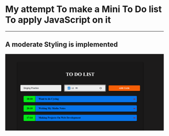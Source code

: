 # My attempt To make a Mini To Do list To apply JavaScript on it
---
A moderate Styling is implemented 
---
![Image Of the Project](../TO%20DO%20LIST/Screenshots/Screenshot%202025-06-03%20171146.png)
